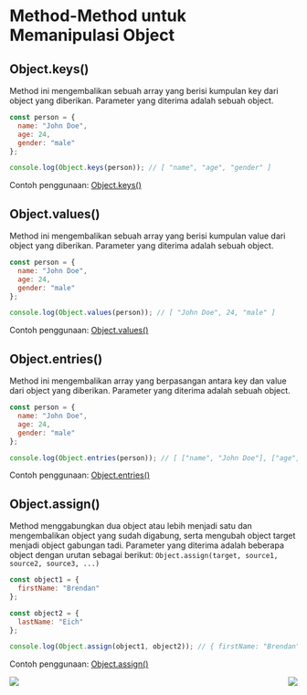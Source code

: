 # Method-Method untuk Memanipulasi Object

## Object.keys()
Method ini mengembalikan sebuah array yang berisi kumpulan key dari object yang diberikan.
Parameter yang diterima adalah sebuah object.
```js
const person = {
  name: "John Doe",
  age: 24,
  gender: "male"
};

console.log(Object.keys(person)); // [ "name", "age", "gender" ]
```
Contoh penggunaan: [Object.keys()](objectKeys.js)

## Object.values()
Method ini mengembalikan sebuah array yang berisi kumpulan value dari object yang diberikan.
Parameter yang diterima adalah sebuah object.
```js
const person = {
  name: "John Doe",
  age: 24,
  gender: "male"
};

console.log(Object.values(person)); // [ "John Doe", 24, "male" ]
```
Contoh penggunaan: [Object.values()](objectValues.js)

## Object.entries()
Method ini mengembalikan array yang berpasangan antara key dan value dari object yang diberikan.
Parameter yang diterima adalah sebuah object.
```js
const person = {
  name: "John Doe",
  age: 24,
  gender: "male"
};

console.log(Object.entries(person)); // [ ["name", "John Doe"], ["age", 24], ["gender", "male"] ]
```
Contoh penggunaan: [Object.entries()](objectEntries.js)

## Object.assign()
Method menggabungkan dua object atau lebih menjadi satu dan mengembalikan object yang sudah digabung,
serta mengubah object target menjadi object gabungan tadi.
Parameter yang diterima adalah beberapa object dengan urutan sebagai berikut:
`Object.assign(target, source1, source2, source3, ...)`
```js
const object1 = {
  firstName: "Brendan"
};

const object2 = {
  lastName: "Eich"
};

console.log(Object.assign(object1, object2)); // { firstName: "Brendan", lastName: "Eich" }
```
Contoh penggunaan: [Object.assign()](objectAssign.js)

[<img align="left" src="https://api.bellshade.org/badge/navigation?badgeType=previous&text=Object" />](../011_object)

[<img align="right" src="https://api.bellshade.org/badge/navigation?badgeType=next&text=Class" />](../013_classes)